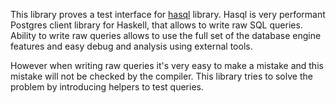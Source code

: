 This library proves a test interface for [hasql](https://hackage.haskell.org/package/hasql) library.
Hasql is very performant Postgres client library for Haskell, that allows to write raw SQL queries.
Ability to write raw queries allows to use the full set of the database engine features and easy
debug and analysis using external tools.

However when writing raw queries it's very easy to make a mistake and this mistake
will not be checked by the compiler. This library tries to solve the problem by introducing
helpers to test queries.

